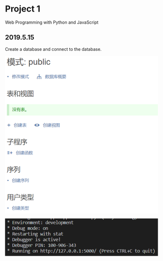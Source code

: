 # Project 1

Web Programming with Python and JavaScript

## 2019.5.15

Create a database and connect to the database.

![1557922596009](assets/1557922596009.png)

![1557922756218](assets/1557922756218.png)